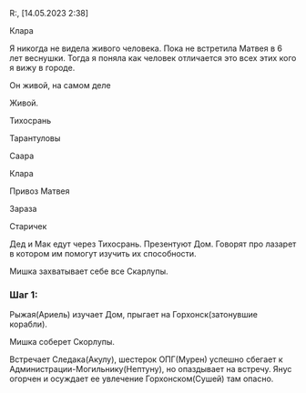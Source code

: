 

R:\, [14.05.2023 2:38]

Клара

Я никогда не видела живого человека. Пока не встретила Матвея в 6 лет веснушки. Тогда я поняла как человек отличается это всех этих кого я вижу в городе.

  

Он живой, на самом деле

Живой.

  
  

Тихосрань

Тарантуловы

Саара

Клара

Привоз Матвея

Зараза

Старичек

Дед и Мак едут через Тихосрань. Презентуют Дом. Говорят про лазарет в котором им помогут изучить их способности.

  

Мишка захватывает себе все Скарлупы.

### Шаг 1:

  

Рыжая(Ариель) изучает Дом, прыгает на Горхонск(затонувшие корабли).

Мишка соберет Скорлупы. 

  

Встречает Следака(Акулу), шестерок ОПГ(Мурен) успешно сбегает к Администрации-Могильнику(Нептуну), но опаздывает на встречу. Янус огорчен и осуждает ее увлечение Горхонском(Сушей) там опасно.